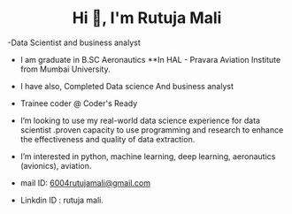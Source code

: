                 
<h1 align="center">Hi 👋, I'm Rutuja Mali</h1>
-Data Scientist and business analyst


 - I am graduate in B.SC Aeronautics **In HAL - Pravara Aviation Institute from Mumbai University.
 
 
 - I have also, Completed Data science And business analyst


- Trainee coder @ Coder's Ready
 
 
 - I’m looking to use my real-world data science experience for data scientist .proven capacity to use programming and research to enhance the effectiveness and quality    of   data extraction.
 
 
- I’m interested in python, machine learning, deep learning, aeronautics (avionics), aviation.



 - mail ID:  6004rutujamali@gmail.com
 
 
 
- Linkdin ID :  rutuja mali.

